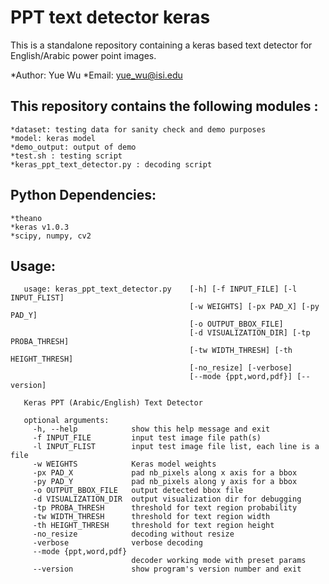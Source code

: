 # PPT text detector keras
This is a standalone repository containing a keras based text detector for English/Arabic power point images. 

   *Author: Yue Wu 
   *Email: yue_wu@isi.edu

## This repository contains the following modules :
    *dataset: testing data for sanity check and demo purposes
    *model: keras model
    *demo_output: output of demo
    *test.sh : testing script
    *keras_ppt_text_detector.py : decoding script 

## Python Dependencies:
    *theano
    *keras v1.0.3
    *scipy, numpy, cv2
    
## Usage:
```
   usage: keras_ppt_text_detector.py    [-h] [-f INPUT_FILE] [-l INPUT_FLIST]
                                        [-w WEIGHTS] [-px PAD_X] [-py PAD_Y]
                                        [-o OUTPUT_BBOX_FILE]
                                        [-d VISUALIZATION_DIR] [-tp PROBA_THRESH]
                                        [-tw WIDTH_THRESH] [-th HEIGHT_THRESH]
                                        [-no_resize] [-verbose]
                                        [--mode {ppt,word,pdf}] [--version]
   
   Keras PPT (Arabic/English) Text Detector
   
   optional arguments:
     -h, --help            show this help message and exit
     -f INPUT_FILE         input test image file path(s)
     -l INPUT_FLIST        input test image file list, each line is a file
     -w WEIGHTS            Keras model weights
     -px PAD_X             pad nb_pixels along x axis for a bbox
     -py PAD_Y             pad nb_pixels along y axis for a bbox
     -o OUTPUT_BBOX_FILE   output detected bbox file
     -d VISUALIZATION_DIR  output visualization dir for debugging
     -tp PROBA_THRESH      threshold for text region probability
     -tw WIDTH_THRESH      threshold for text region width
     -th HEIGHT_THRESH     threshold for text region height
     -no_resize            decoding without resize
     -verbose              verbose decoding
     --mode {ppt,word,pdf}
                           decoder working mode with preset params
     --version             show program's version number and exit
```
